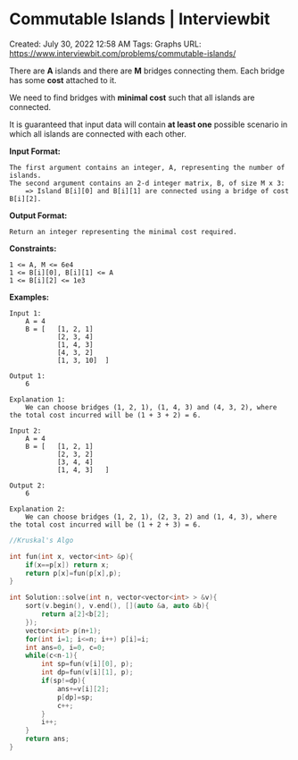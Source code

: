 # Commutable Islands | Interviewbit

Created: July 30, 2022 12:58 AM
Tags: Graphs
URL: https://www.interviewbit.com/problems/commutable-islands/

There are **A** islands and there are **M** bridges connecting them. Each bridge has some **cost** attached to it.

We need to find bridges with **minimal cost** such that all islands are connected.

It is guaranteed that input data will contain **at least one** possible scenario in which all islands are connected with each other.

**Input Format:**

```
The first argument contains an integer, A, representing the number of islands.
The second argument contains an 2-d integer matrix, B, of size M x 3:
    => Island B[i][0] and B[i][1] are connected using a bridge of cost B[i][2].

```

**Output Format:**

```
Return an integer representing the minimal cost required.

```

**Constraints:**

```
1 <= A, M <= 6e4
1 <= B[i][0], B[i][1] <= A
1 <= B[i][2] <= 1e3

```

**Examples:**

```
Input 1:
    A = 4
    B = [   [1, 2, 1]
            [2, 3, 4]
            [1, 4, 3]
            [4, 3, 2]
            [1, 3, 10]  ]

Output 1:
    6

Explanation 1:
    We can choose bridges (1, 2, 1), (1, 4, 3) and (4, 3, 2), where the total cost incurred will be (1 + 3 + 2) = 6.

Input 2:
    A = 4
    B = [   [1, 2, 1]
            [2, 3, 2]
            [3, 4, 4]
            [1, 4, 3]   ]

Output 2:
    6

Explanation 2:
    We can choose bridges (1, 2, 1), (2, 3, 2) and (1, 4, 3), where the total cost incurred will be (1 + 2 + 3) = 6.

```

```cpp
//Kruskal's Algo

int fun(int x, vector<int> &p){
    if(x==p[x]) return x;
    return p[x]=fun(p[x],p);
}

int Solution::solve(int n, vector<vector<int> > &v){
    sort(v.begin(), v.end(), [](auto &a, auto &b){
        return a[2]<b[2];
    });
    vector<int> p(n+1);
    for(int i=1; i<=n; i++) p[i]=i;
    int ans=0, i=0, c=0;
    while(c<n-1){
        int sp=fun(v[i][0], p);
        int dp=fun(v[i][1], p);
        if(sp!=dp){
            ans+=v[i][2];
            p[dp]=sp;
            c++;
        }
        i++;
    }
    return ans;
}
```